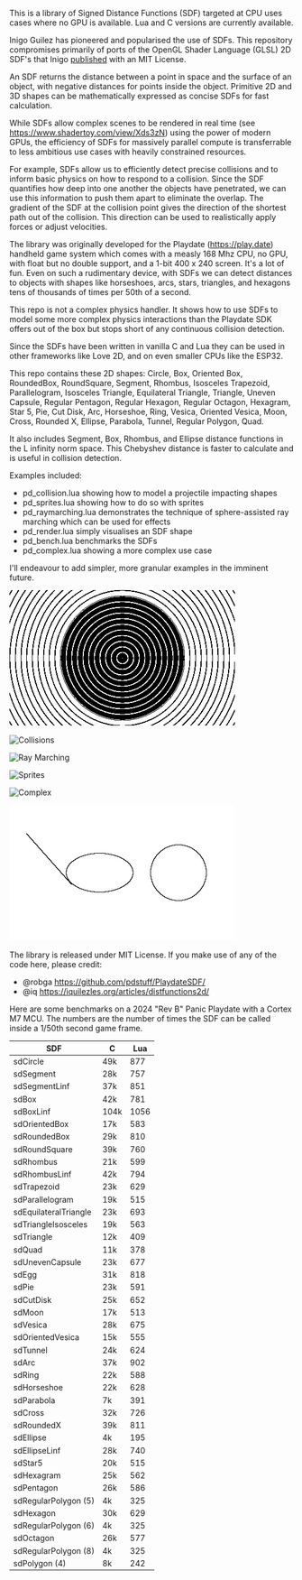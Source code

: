 This is a library of Signed Distance Functions (SDF) targeted at CPU uses cases where no GPU is available. Lua and C versions are currently available.

Inigo Guilez has pioneered and popularised the use of SDFs. This repository compromises primarily of ports of the OpenGL Shader Language (GLSL) 2D SDF's that Inigo [published](https://iquilezles.org/articles/distfunctions2d/) with an MIT License.

An SDF returns the distance between a point in space and the surface of an object, with negative distances for points inside the object. Primitive 2D and 3D shapes can be mathematically expressed as concise SDFs for fast calculation. 

While SDFs allow complex scenes to be rendered in real time (see https://www.shadertoy.com/view/Xds3zN) using the power of modern GPUs, the efficiency of SDFs for massively parallel compute is transferrable to less ambitious use cases with heavily constrained resources.

For example, SDFs allow us to efficiently detect precise collisions and to inform basic physics on how to respond to a collision. Since the SDF quantifies how deep into one another the objects have penetrated, we can use this information to push them apart to eliminate the overlap. The gradient of the SDF at the collision point gives the direction of the shortest path out of the collision. This direction can be used to realistically apply forces or adjust velocities.

The library was originally developed for the Playdate (https://play.date) handheld game system which comes with a measly 168 Mhz CPU, no GPU, with float but no double support, and a 1-bit 400 x 240 screen. It's a lot of fun. Even on such a rudimentary device, with SDFs we can detect distances to objects with shapes like horseshoes, arcs, stars, triangles, and hexagons tens of thousands of times per 50th of a second.

This repo is not a complex physics handler. It shows how to use SDFs to model some more complex physics interactions than the Playdate SDK offers out of the box but stops short of any continuous collision detection.

Since the SDFs have been written in vanilla C and Lua they can be used in other frameworks like Love 2D, and on even smaller CPUs like the ESP32.

This repo contains these 2D shapes: Circle, Box, Oriented Box, RoundedBox, RoundSquare, Segment, Rhombus, Isosceles Trapezoid, Parallelogram, Isosceles Triangle, Equilateral Triangle, Triangle, Uneven Capsule, Regular Pentagon, Regular Hexagon, Regular Octagon, Hexagram, Star 5, Pie, Cut Disk, Arc, Horseshoe, Ring, Vesica, Oriented Vesica, Moon, Cross, Rounded X, Ellipse, Parabola, Tunnel, Regular Polygon, Quad.

It also includes Segment, Box, Rhombus, and Ellipse distance functions in the L infinity norm space. This Chebyshev distance is faster to calculate and is useful in collision detection.

Examples included:
- pd_collision.lua showing how to model a projectile impacting shapes
- pd_sprites.lua showing how to do so with sprites
- pd_raymarching.lua demonstrates the technique of sphere-assisted ray marching which can be used for effects
- pd_render.lua simply visualises an SDF shape
- pd_bench.lua benchmarks the SDFs
- pd_complex.lua showing a more complex use case

I'll endeavour to add simpler, more granular examples in the imminent future.

![Shapes](https://github.com/pdstuff/PlaydateSDF/blob/main/Assets/distances.gif)

![Collisions](https://github.com/pdstuff/PlaydateSDF/blob/main/Assets/collisions.gif)

![Ray Marching](https://github.com/pdstuff/PlaydateSDF/blob/main/Assets/raymarch.gif)

![Sprites](https://github.com/pdstuff/PlaydateSDF/blob/main/Assets/sprites.gif)

![Complex](https://github.com/pdstuff/PlaydateSDF/blob/main/Assets/complex.gif)

![Intersects](https://github.com/pdstuff/PlaydateSDF/blob/main/Assets/circleintersects.gif)

The library is released under MIT License. If you make use of any of the code here, please credit:
- @robga https://github.com/pdstuff/PlaydateSDF/
- @iq https://iquilezles.org/articles/distfunctions2d/

Here are some benchmarks on a 2024 "Rev B" Panic Playdate with a Cortex M7 MCU. The numbers are the number of times the SDF can be called inside a 1/50th second game frame.

| SDF    | C | Lua |
| -------- | ------- |------- |
| sdCircle |49k | 877 |
| sdSegment | 28k | 757 |
| sdSegmentLinf | 37k | 851 |
| sdBox | 42k | 781 |
| sdBoxLinf | 104k | 1056 |
| sdOrientedBox | 17k | 583 |
| sdRoundedBox | 29k | 810 |
| sdRoundSquare | 39k | 760 |
| sdRhombus | 21k | 599 |
| sdRhombusLinf | 42k | 794 |
| sdTrapezoid | 23k | 629 | 
| sdParallelogram | 19k | 515 | 
| sdEquilateralTriangle |23k | 693 | 
| sdTriangleIsosceles | 19k | 563 |
| sdTriangle | 12k | 409 |
| sdQuad | 11k | 378 |
| sdUnevenCapsule | 23k | 677 |
| sdEgg | 31k | 818 |
| sdPie | 23k | 591 |
| sdCutDisk |25k | 652 |
| sdMoon | 17k | 513 |
| sdVesica | 28k | 675 | 
| sdOrientedVesica | 15k | 555 |
| sdTunnel |24k|624|
| sdArc |37k|902|
| sdRing |22k|588|
| sdHorseshoe|22k|628 |
| sdParabola |7k|391|
| sdCross |32k|726|
| sdRoundedX |39k|811| 
| sdEllipse |4k|195|
| sdEllipseLinf |28k|740|
| sdStar5 |20k|515|
| sdHexagram |25k|562|
| sdPentagon |26k|586|
| sdRegularPolygon (5) |4k|325|
| sdHexagon |30k|629|
| sdRegularPolygon (6) |4k|325|
| sdOctagon |26k|577|
| sdRegularPolygon (8) |4k|325|
| sdPolygon (4) |8k|242|